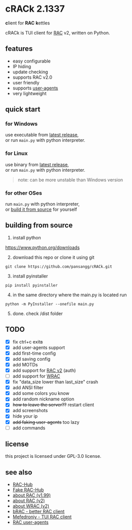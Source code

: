 # cRACk 2.1337
**c**lient for **RAC** **k**ettles

cRACk is TUI client for [RAC](https://meexreay.github.io/RAC-Hub) v2, written on Python.

## features
- easy configurable
- IP hiding
- update checking
- supports RAC v2.0
- user friendly
- supports [user-agents](https://github.com/MeexReay/bRAC/blob/main/docs/user_agents.md)
- very lightweight

## quick start
### for Windows
use executable from [latest release](https://github.com/pansangg/cRACk/releases/latest),\
or run `main.py` with python interpreter.

### for Linux
use binary from [latest release](https://github.com/pansangg/cRACk/releases/latest),\
or run `main.py` with python interpreter.
> note: can be more unstable than Windows version

### for other OSes
run `main.py` with python interpreter,\
or [build it from source](#building-from-source) for yourself

## building from source
1) install python

https://www.python.org/downloads

2) download this repo or clone it using git
```
git clone https://github.com/pansangg/cRACk.git
```
3) install pyinstaller
```
pip install pyinstaller
```
4) in the same directory where the main.py is located run
```
python -m PyInstaller --onefile main.py
```
5) done. check /dist folder

<!-- ## screenshots
Choosing nickname and host\
![ASCII art, choosing a nickname and host](img/hello.png)\
Chatting with others\
![Chatting with other people, user-agents](img/chat.png) -->

## TODO
- [x] fix ctrl+c exitв
- [x] add user-agents support
- [x] add first-time config
- [x] add saving config
- [x] add MOTDs
- [x] add support for [RAC v2](https://meexreay.github.io/RAC-Hub/RACv2.html) (auth)
- [ ] add support for [WRAC](https://meexreay.github.io/RAC-Hub/WRAC.html)
- [x] fix "data_size lower than last_size" crash
- [x] add ANSI filter
- [x] add some colors you know
- [x] add random nickname option
- [x] ~~how to leave the server??~~ restart client
- [x] add screenshots
- [x] hide your ip
- [x] ~~add faking user-agents~~ too lazy
- [ ] add commands

## license
this project is licensed under GPL-3.0 license.

## see also
- [RAC-Hub](https://meexreay.github.io/RAC-Hub)
- [Fake RAC-Hub](https://the-stratosphere-solutions.github.io/RAC-Hub)
- [about RAC (v1.99)](https://meexreay.github.io/RAC-Hub/RACv1.99.html)
- [about RAC (v2)](https://meexreay.github.io/RAC-Hub/RACv2.html)
- [about WRAC (v2)](https://meexreay.github.io/RAC-Hub/WRAC.html)
- [bRAC - better RAC client](https://github.com/MeexReay/bRAC)
- [Mefedroniy - TUI RAC client](https://github.com/OctoBanon-Main/mefedroniy-client)
- [RAC user-agents](https://github.com/MeexReay/bRAC/blob/main/docs/user_agents.md)